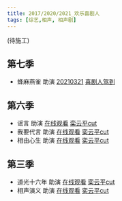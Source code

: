 ```yaml
---
title: 2017/2020/2021_欢乐喜剧人
tags: [综艺,相声, 相声剧]
---
```


(待施工)

## 第七季

+ 蜂麻燕雀 助演 [20210321]() [喜剧人驾到]() 

## 第六季
+ 谣言 助演 [在线观看]() [栾云平cut]()
+ 我要代言 助演 [在线观看]() [栾云平cut]()
+ 相由心生 助演 [在线观看]() [栾云平cut]()

## 第三季
+ 道光十六年 助演 [在线观看]() [栾云平cut]()
+ 相声演义 助演 [在线观看]() [栾云平cut]()